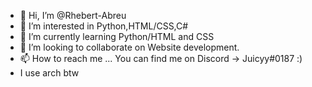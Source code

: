 - 👋 Hi, I’m @Rhebert-Abreu
- 👀 I’m interested in Python,HTML/CSS,C#
- 🌱 I’m currently learning Python/HTML and CSS
- 💞️ I’m looking to collaborate on Website development.
- 📫 How to reach me ... You can find me on Discord -> Juicyy#0187 :)
- I use arch btw
